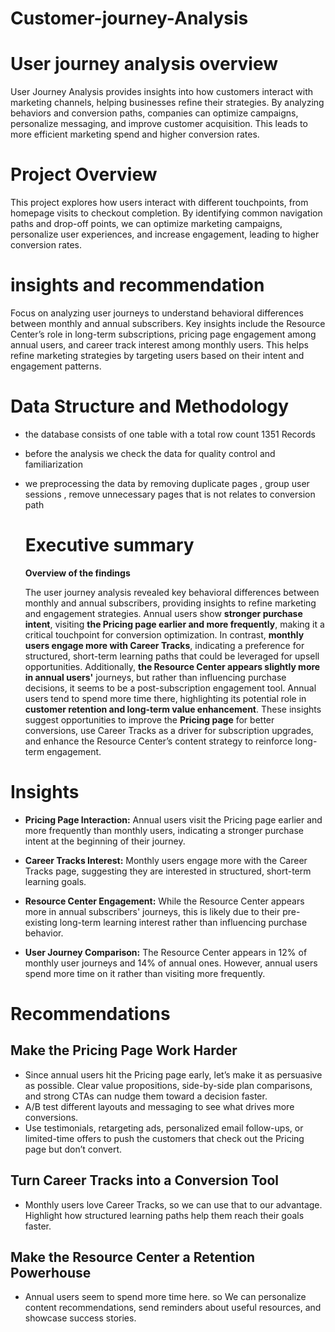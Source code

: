 # Customer-journey-Analysis


# User journey analysis overview
User Journey Analysis provides insights into how customers interact with marketing channels, helping businesses refine their strategies. By analyzing behaviors and conversion paths, companies can optimize campaigns, personalize messaging, and improve customer acquisition. This leads to more efficient marketing spend and higher conversion rates.

# Project Overview
This project explores how users interact with different touchpoints, from homepage visits to checkout completion. By identifying common navigation paths and drop-off points, we can optimize marketing campaigns, personalize user experiences, and increase engagement, leading to higher conversion rates.

# insights and recommendation
Focus on analyzing user journeys to understand behavioral differences between monthly and annual subscribers. Key insights include the Resource Center’s role in long-term subscriptions, pricing page engagement among annual users, and career track interest among monthly users. This helps refine marketing strategies by targeting users based on their intent and engagement patterns.

# Data Structure and Methodology
- the database consists of one table with a total row count 1351 Records
- before the analysis we check the data for quality control and familiarization 
- we preprocessing the data by removing duplicate pages , group user sessions , remove unnecessary pages that is not relates to conversion path

  # Executive summary
  
  **Overview of the findings**
  
  The user journey analysis revealed key behavioral differences between monthly and annual subscribers, providing insights to refine marketing and engagement strategies. Annual users show **stronger purchase intent**, visiting **the Pricing page earlier and more frequently**, making it a critical touchpoint for conversion optimization. In contrast, **monthly users engage more with Career Tracks**, indicating a preference for structured, short-term learning paths that could be leveraged for upsell opportunities. Additionally, **the Resource Center appears slightly more in annual users'** journeys, but rather than influencing purchase decisions, it seems to be a post-subscription engagement tool. Annual users tend to spend more time there, highlighting its potential role in **customer retention and long-term value enhancement**. These insights suggest opportunities to improve the **Pricing page** for better conversions, use Career Tracks as a driver for subscription upgrades, and enhance the Resource Center’s content strategy to reinforce long-term engagement.



# Insights  
- **Pricing Page Interaction:** Annual users visit the Pricing page earlier and more frequently than monthly users, indicating a stronger purchase intent at the beginning of their journey.  
  
- **Career Tracks Interest:** Monthly users engage more with the Career Tracks page, suggesting they are interested in structured, short-term learning goals.  
  
- **Resource Center Engagement:** While the Resource Center appears more in annual subscribers' journeys, this is likely due to their pre-existing long-term learning interest rather than influencing purchase behavior.  
  
- **User Journey Comparison:** The Resource Center appears in 12% of monthly user journeys and 14% of annual ones. However, annual users spend more time on it rather than visiting more frequently.  


# Recommendations  

## Make the Pricing Page Work Harder  
- Since annual users hit the Pricing page early, let’s make it as persuasive as possible. Clear value propositions, side-by-side plan comparisons, and strong CTAs can nudge them toward a decision faster.  
- A/B test different layouts and messaging to see what drives more conversions.  
- Use testimonials, retargeting ads, personalized email follow-ups, or limited-time offers to push the customers that check out the Pricing page but don’t convert.  

## Turn Career Tracks into a Conversion Tool  
- Monthly users love Career Tracks, so we can use that to our advantage. Highlight how structured learning paths help them reach their goals faster.  

## Make the Resource Center a Retention Powerhouse  
- Annual users seem to spend more time here. so We can personalize content recommendations, send reminders about useful resources, and showcase success stories.  



  

